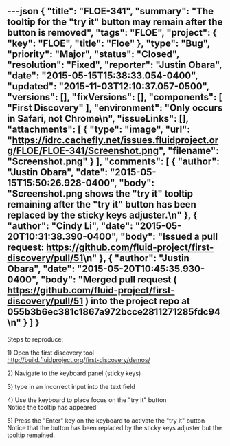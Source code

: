 ---json
{
  "title": "FLOE-341",
  "summary": "The tooltip for the \"try it\" button may remain after the button is removed",
  "tags": "FLOE",
  "project": {
    "key": "FLOE",
    "title": "Floe"
  },
  "type": "Bug",
  "priority": "Major",
  "status": "Closed",
  "resolution": "Fixed",
  "reporter": "Justin Obara",
  "date": "2015-05-15T15:38:33.054-0400",
  "updated": "2015-11-03T12:10:37.057-0500",
  "versions": [],
  "fixVersions": [],
  "components": [
    "First Discovery"
  ],
  "environment": "Only occurs in Safari, not Chrome\n",
  "issueLinks": [],
  "attachments": [
    {
      "type": "image",
      "url": "https://idrc.cachefly.net/issues.fluidproject.org/FLOE/FLOE-341/Screenshot.png",
      "filename": "Screenshot.png"
    }
  ],
  "comments": [
    {
      "author": "Justin Obara",
      "date": "2015-05-15T15:50:26.928-0400",
      "body": "Screenshot.png shows the \"try it\" tooltip remaining after the \"try it\" button has been replaced by the sticky keys adjuster.\n"
    },
    {
      "author": "Cindy Li",
      "date": "2015-05-20T10:31:38.390-0400",
      "body": "Issued a pull request: <https://github.com/fluid-project/first-discovery/pull/51>\n"
    },
    {
      "author": "Justin Obara",
      "date": "2015-05-20T10:45:35.930-0400",
      "body": "Merged pull request ( <https://github.com/fluid-project/first-discovery/pull/51> ) into the project repo at 055b3b6ec381c1867a972bcce2811271285fdc94\n"
    }
  ]
}
---
Steps to reproduce:

1\) Open the first discovery tool\
<http://build.fluidproject.org/first-discovery/demos/>

2\) Navigate to the keyboard panel (sticky keys)

3\) type in an incorrect input into the text field

4\) Use the keyboard to place focus on the "try it" button\
Notice the tooltip has appeared

5\) Press the "Enter" key on the keyboard to activate the "try it" button\
Notice that the button has been replaced by the sticky keys adjuster but the tooltip remained.

        